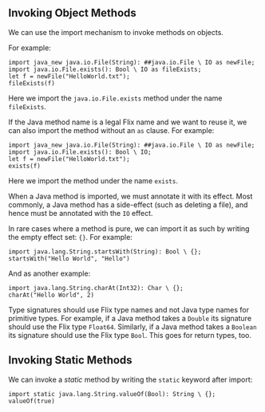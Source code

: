 ## Invoking Object Methods

We can use the import mechanism to invoke methods on objects.

For example:

```flix
import java_new java.io.File(String): ##java.io.File \ IO as newFile;
import java.io.File.exists(): Bool \ IO as fileExists;
let f = newFile("HelloWorld.txt");
fileExists(f)
```

Here we import the `java.io.File.exists` method under the name `fileExists`.

If the Java method name is a legal Flix name and we want to reuse it,
we can also import the method without an `as` clause. For example:

```flix
import java_new java.io.File(String): ##java.io.File \ IO as newFile;
import java.io.File.exists(): Bool \ IO;
let f = newFile("HelloWorld.txt");
exists(f)
```

Here we import the method under the name `exists`.

When a Java method is imported, we must annotate it with its effect.
Most commonly, a Java method has a side-effect (such as deleting a file),
and hence must be annotated with the `IO` effect.

In rare cases where a method is pure, we can import it as such by
writing the empty effect set: `{}`. For example:

```flix
import java.lang.String.startsWith(String): Bool \ {};
startsWith("Hello World", "Hello")
```

And as another example:

```flix
import java.lang.String.charAt(Int32): Char \ {};
charAt("Hello World", 2)
```

Type signatures should use Flix type names and not
Java type names for primitive types.
For example, if a Java method takes a `Double` its
signature should use the Flix type `Float64`.
Similarly, if a Java method takes a `Boolean` its
signature should use the Flix type `Bool`.
This goes for return types, too.

## Invoking Static Methods

We can invoke a _static_ method by writing the
`static` keyword after import:

```flix
import static java.lang.String.valueOf(Bool): String \ {};
valueOf(true)
```

